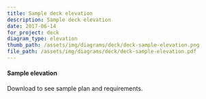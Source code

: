 ```yaml
---
title: Sample deck elevation
description: Sample deck elevation
date: 2017-06-14
for_project: deck
diagram_type: elevation
thumb_path: /assets/img/diagrams/deck/deck-sample-elevation.png
file_path: /assets/img/diagrams/deck/deck-sample-elevation.pdf
---
```

#### Sample elevation
Download to see sample plan and requirements.
